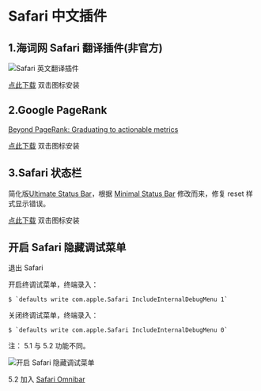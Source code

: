 # Safari 中文插件

## 1.海词网 Safari 翻译插件(非官方)
![Safari 英文翻译插件](/beijingyoung/All-In-One-Safari-Extension/blob/master/EG.png)

[点此下载](https://raw.github.com/beijingyoung/All-In-One-Safari-Extension/master/EN%20to%20zh-CN%20translate.safariextz) 双击图标安装

## 2.Google PageRank
[Beyond PageRank: Graduating to actionable metrics](http://googlewebmastercentral.blogspot.com/2011/06/beyond-pagerank-graduating-to.html)

[点此下载](https://raw.github.com/beijingyoung/All-In-One-Safari-Extension/master/PageRank.safariextz) 双击图标安装

## 3.Safari 状态栏
简化版[Ultimate Status Bar](http://ultimatestatusbar.com)，根据 [Minimal Status Bar](https://github.com/visnup/Minimal-Status-Bar) 修改而来，修复 reset 样式显示错误。

[点此下载](https://raw.github.com/beijingyoung/All-In-One-Safari-Extension/master/StatusBar.safariextz) 双击图标安装


## 开启 Safari 隐藏调试菜单

退出 Safari

开启终调试菜单，终端录入：

	$ `defaults write com.apple.Safari IncludeInternalDebugMenu 1`

关闭终调试菜单，终端录入：
	
	$ `defaults write com.apple.Safari IncludeInternalDebugMenu 0`
	

注： 5.1 与 5.2 功能不同。

![开启 Safari 隐藏调试菜单](/beijingyoung/All-In-One-Safari-Extension/blob/master/IncludeInternalDebugMenu.png)

5.2 加入 [Safari Omnibar](http://hackemist.com/SafariOmnibar/)